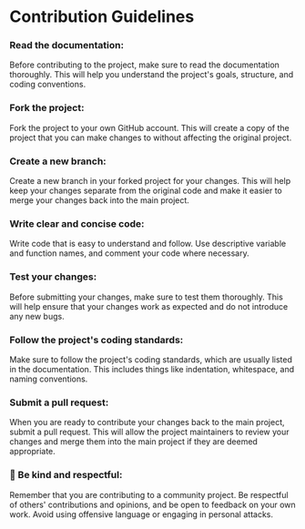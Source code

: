 # Contribution Guidelines

### Read the documentation:

Before contributing to the project, make sure to read the documentation thoroughly. This will help you understand the project's goals, structure, and coding conventions.

### Fork the project:

Fork the project to your own GitHub account. This will create a copy of the project that you can make changes to without affecting the original project.

### Create a new branch:

Create a new branch in your forked project for your changes. This will help keep your changes separate from the original code and make it easier to merge your changes back into the main project.

### Write clear and concise code:

Write code that is easy to understand and follow. Use descriptive variable and function names, and comment your code where necessary.

### Test your changes:

Before submitting your changes, make sure to test them thoroughly. This will help ensure that your changes work as expected and do not introduce any new bugs.

### Follow the project's coding standards:

Make sure to follow the project's coding standards, which are usually listed in the documentation. This includes things like indentation, whitespace, and naming conventions.

### Submit a pull request:

When you are ready to contribute your changes back to the main project, submit a pull request. This will allow the project maintainers to review your changes and merge them into the main project if they are deemed appropriate.

### 🤗 Be kind and respectful:

Remember that you are contributing to a community project. Be respectful of others' contributions and opinions, and be open to feedback on your own work. Avoid using offensive language or engaging in personal attacks.
